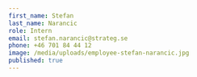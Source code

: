 ```yaml
---
first_name: Stefan
last_name: Narancic
role: Intern
email: stefan.narancic@strateg.se
phone: +46 701 84 44 12
image: /media/uploads/employee-stefan-narancic.jpg
published: true
---
```

